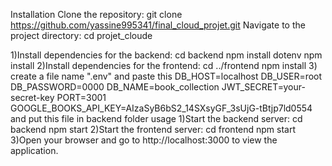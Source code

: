 Installation
Clone the repository:
git clone https://github.com/yassine995341/final_cloud_projet.git
Navigate to the project directory:
  cd projet_cloude

1)Install dependencies for the backend:
        cd backend
        npm install dotenv
        npm install
2)Install dependencies for the frontend:
        cd ../frontend
        npm install
  3) create a file name ".env" and paste  this 
          DB_HOST=localhost
          DB_USER=root
          DB_PASSWORD=0000
          DB_NAME=book_collection
          JWT_SECRET=your-secret-key
          PORT=3001
          GOOGLE_BOOKS_API_KEY=AIzaSyB6bS2_14SXsyGF_3sUjG-tBtjp7ld0554
    and put this file in backend folder
                                    usage
1)Start the backend server:
    cd backend
    npm start
2)Start the frontend server:
      cd frontend
      npm start
3)Open your browser and go to http://localhost:3000 to view the application.

